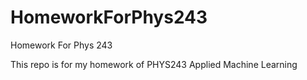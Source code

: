 # HomeworkForPhys243

Homework For Phys 243

This repo is for my homework of PHYS243 Applied Machine Learning
